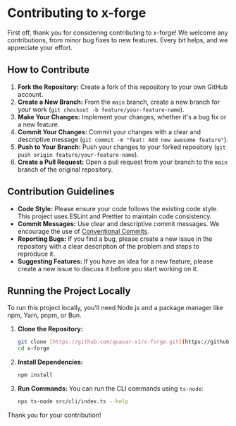# Contributing to x-forge

First off, thank you for considering contributing to x-forge! We welcome any contributions, from minor bug fixes to new features. Every bit helps, and we appreciate your effort.

## How to Contribute

1.  **Fork the Repository:** Create a fork of this repository to your own GitHub account.
2.  **Create a New Branch:** From the `main` branch, create a new branch for your work (`git checkout -b feature/your-feature-name`).
3.  **Make Your Changes:** Implement your changes, whether it's a bug fix or a new feature.
4.  **Commit Your Changes:** Commit your changes with a clear and descriptive message (`git commit -m "feat: Add new awesome feature"`).
5.  **Push to Your Branch:** Push your changes to your forked repository (`git push origin feature/your-feature-name`).
6.  **Create a Pull Request:** Open a pull request from your branch to the `main` branch of the original repository.

## Contribution Guidelines

-   **Code Style:** Please ensure your code follows the existing code style. This project uses ESLint and Prettier to maintain code consistency.
-   **Commit Messages:** Use clear and descriptive commit messages. We encourage the use of [Conventional Commits](https://www.conventionalcommits.org/en/v1.0.0/).
-   **Reporting Bugs:** If you find a bug, please create a new issue in the repository with a clear description of the problem and steps to reproduce it.
-   **Suggesting Features:** If you have an idea for a new feature, please create a new issue to discuss it before you start working on it.

## Running the Project Locally

To run this project locally, you'll need Node.js and a package manager like npm, Yarn, pnpm, or Bun.

1.  **Clone the Repository:**
    ```bash
    git clone [https://github.com/quasar-x1/x-forge.git](https://github.com/quasar-x1/x-forge.git)
    cd x-forge
    ```

2.  **Install Dependencies:**
    ```bash
    npm install
    ```

3.  **Run Commands:**
    You can run the CLI commands using `ts-node`:
    ```bash
    npx ts-node src/cli/index.ts --help
    ```

Thank you for your contribution!
